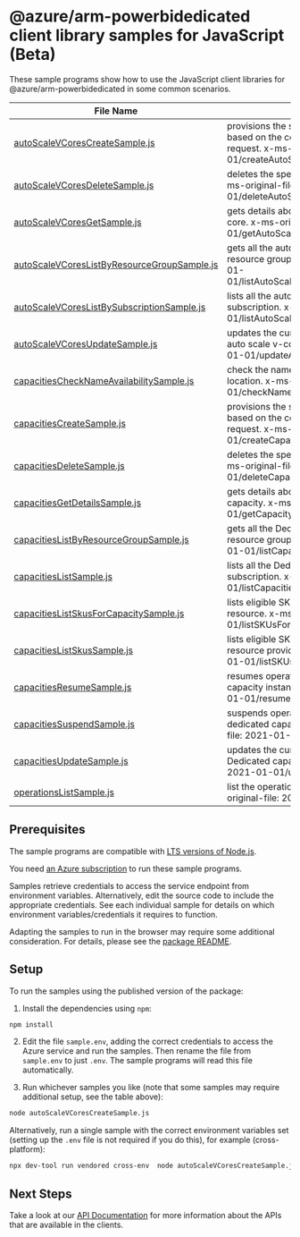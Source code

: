 # @azure/arm-powerbidedicated client library samples for JavaScript (Beta)

These sample programs show how to use the JavaScript client libraries for @azure/arm-powerbidedicated in some common scenarios.

| **File Name**                                                                           | **Description**                                                                                                                                          |
| --------------------------------------------------------------------------------------- | -------------------------------------------------------------------------------------------------------------------------------------------------------- |
| [autoScaleVCoresCreateSample.js][autoscalevcorescreatesample]                           | provisions the specified auto scale v-core based on the configuration specified in the request. x-ms-original-file: 2021-01-01/createAutoScaleVCore.json |
| [autoScaleVCoresDeleteSample.js][autoscalevcoresdeletesample]                           | deletes the specified auto scale v-core. x-ms-original-file: 2021-01-01/deleteAutoScaleVCore.json                                                        |
| [autoScaleVCoresGetSample.js][autoscalevcoresgetsample]                                 | gets details about the specified auto scale v-core. x-ms-original-file: 2021-01-01/getAutoScaleVCore.json                                                |
| [autoScaleVCoresListByResourceGroupSample.js][autoscalevcoreslistbyresourcegroupsample] | gets all the auto scale v-cores for the given resource group. x-ms-original-file: 2021-01-01/listAutoScaleVCoresInResourceGroup.json                     |
| [autoScaleVCoresListBySubscriptionSample.js][autoscalevcoreslistbysubscriptionsample]   | lists all the auto scale v-cores for the given subscription. x-ms-original-file: 2021-01-01/listAutoScaleVCoresInSubscription.json                       |
| [autoScaleVCoresUpdateSample.js][autoscalevcoresupdatesample]                           | updates the current state of the specified auto scale v-core. x-ms-original-file: 2021-01-01/updateAutoScaleVCore.json                                   |
| [capacitiesCheckNameAvailabilitySample.js][capacitieschecknameavailabilitysample]       | check the name availability in the target location. x-ms-original-file: 2021-01-01/checkNameAvailability.json                                            |
| [capacitiesCreateSample.js][capacitiescreatesample]                                     | provisions the specified Dedicated capacity based on the configuration specified in the request. x-ms-original-file: 2021-01-01/createCapacity.json      |
| [capacitiesDeleteSample.js][capacitiesdeletesample]                                     | deletes the specified Dedicated capacity. x-ms-original-file: 2021-01-01/deleteCapacity.json                                                             |
| [capacitiesGetDetailsSample.js][capacitiesgetdetailssample]                             | gets details about the specified dedicated capacity. x-ms-original-file: 2021-01-01/getCapacity.json                                                     |
| [capacitiesListByResourceGroupSample.js][capacitieslistbyresourcegroupsample]           | gets all the Dedicated capacities for the given resource group. x-ms-original-file: 2021-01-01/listCapacitiesInResourceGroup.json                        |
| [capacitiesListSample.js][capacitieslistsample]                                         | lists all the Dedicated capacities for the given subscription. x-ms-original-file: 2021-01-01/listCapacitiesInSubscription.json                          |
| [capacitiesListSkusForCapacitySample.js][capacitieslistskusforcapacitysample]           | lists eligible SKUs for a PowerBI Dedicated resource. x-ms-original-file: 2021-01-01/listSKUsForExisting.json                                            |
| [capacitiesListSkusSample.js][capacitieslistskussample]                                 | lists eligible SKUs for PowerBI Dedicated resource provider. x-ms-original-file: 2021-01-01/listSKUsForNew.json                                          |
| [capacitiesResumeSample.js][capacitiesresumesample]                                     | resumes operation of the specified Dedicated capacity instance. x-ms-original-file: 2021-01-01/resumeCapacity.json                                       |
| [capacitiesSuspendSample.js][capacitiessuspendsample]                                   | suspends operation of the specified dedicated capacity instance. x-ms-original-file: 2021-01-01/suspendCapacity.json                                     |
| [capacitiesUpdateSample.js][capacitiesupdatesample]                                     | updates the current state of the specified Dedicated capacity. x-ms-original-file: 2021-01-01/updateCapacity.json                                        |
| [operationsListSample.js][operationslistsample]                                         | list the operations for the provider x-ms-original-file: 2021-01-01/operations.json                                                                      |

## Prerequisites

The sample programs are compatible with [LTS versions of Node.js](https://github.com/nodejs/release#release-schedule).

You need [an Azure subscription][freesub] to run these sample programs.

Samples retrieve credentials to access the service endpoint from environment variables. Alternatively, edit the source code to include the appropriate credentials. See each individual sample for details on which environment variables/credentials it requires to function.

Adapting the samples to run in the browser may require some additional consideration. For details, please see the [package README][package].

## Setup

To run the samples using the published version of the package:

1. Install the dependencies using `npm`:

```bash
npm install
```

2. Edit the file `sample.env`, adding the correct credentials to access the Azure service and run the samples. Then rename the file from `sample.env` to just `.env`. The sample programs will read this file automatically.

3. Run whichever samples you like (note that some samples may require additional setup, see the table above):

```bash
node autoScaleVCoresCreateSample.js
```

Alternatively, run a single sample with the correct environment variables set (setting up the `.env` file is not required if you do this), for example (cross-platform):

```bash
npx dev-tool run vendored cross-env  node autoScaleVCoresCreateSample.js
```

## Next Steps

Take a look at our [API Documentation][apiref] for more information about the APIs that are available in the clients.

[autoscalevcorescreatesample]: https://github.com/Azure/azure-sdk-for-js/blob/main/sdk/powerbidedicated/arm-powerbidedicated/samples/v5-beta/javascript/autoScaleVCoresCreateSample.js
[autoscalevcoresdeletesample]: https://github.com/Azure/azure-sdk-for-js/blob/main/sdk/powerbidedicated/arm-powerbidedicated/samples/v5-beta/javascript/autoScaleVCoresDeleteSample.js
[autoscalevcoresgetsample]: https://github.com/Azure/azure-sdk-for-js/blob/main/sdk/powerbidedicated/arm-powerbidedicated/samples/v5-beta/javascript/autoScaleVCoresGetSample.js
[autoscalevcoreslistbyresourcegroupsample]: https://github.com/Azure/azure-sdk-for-js/blob/main/sdk/powerbidedicated/arm-powerbidedicated/samples/v5-beta/javascript/autoScaleVCoresListByResourceGroupSample.js
[autoscalevcoreslistbysubscriptionsample]: https://github.com/Azure/azure-sdk-for-js/blob/main/sdk/powerbidedicated/arm-powerbidedicated/samples/v5-beta/javascript/autoScaleVCoresListBySubscriptionSample.js
[autoscalevcoresupdatesample]: https://github.com/Azure/azure-sdk-for-js/blob/main/sdk/powerbidedicated/arm-powerbidedicated/samples/v5-beta/javascript/autoScaleVCoresUpdateSample.js
[capacitieschecknameavailabilitysample]: https://github.com/Azure/azure-sdk-for-js/blob/main/sdk/powerbidedicated/arm-powerbidedicated/samples/v5-beta/javascript/capacitiesCheckNameAvailabilitySample.js
[capacitiescreatesample]: https://github.com/Azure/azure-sdk-for-js/blob/main/sdk/powerbidedicated/arm-powerbidedicated/samples/v5-beta/javascript/capacitiesCreateSample.js
[capacitiesdeletesample]: https://github.com/Azure/azure-sdk-for-js/blob/main/sdk/powerbidedicated/arm-powerbidedicated/samples/v5-beta/javascript/capacitiesDeleteSample.js
[capacitiesgetdetailssample]: https://github.com/Azure/azure-sdk-for-js/blob/main/sdk/powerbidedicated/arm-powerbidedicated/samples/v5-beta/javascript/capacitiesGetDetailsSample.js
[capacitieslistbyresourcegroupsample]: https://github.com/Azure/azure-sdk-for-js/blob/main/sdk/powerbidedicated/arm-powerbidedicated/samples/v5-beta/javascript/capacitiesListByResourceGroupSample.js
[capacitieslistsample]: https://github.com/Azure/azure-sdk-for-js/blob/main/sdk/powerbidedicated/arm-powerbidedicated/samples/v5-beta/javascript/capacitiesListSample.js
[capacitieslistskusforcapacitysample]: https://github.com/Azure/azure-sdk-for-js/blob/main/sdk/powerbidedicated/arm-powerbidedicated/samples/v5-beta/javascript/capacitiesListSkusForCapacitySample.js
[capacitieslistskussample]: https://github.com/Azure/azure-sdk-for-js/blob/main/sdk/powerbidedicated/arm-powerbidedicated/samples/v5-beta/javascript/capacitiesListSkusSample.js
[capacitiesresumesample]: https://github.com/Azure/azure-sdk-for-js/blob/main/sdk/powerbidedicated/arm-powerbidedicated/samples/v5-beta/javascript/capacitiesResumeSample.js
[capacitiessuspendsample]: https://github.com/Azure/azure-sdk-for-js/blob/main/sdk/powerbidedicated/arm-powerbidedicated/samples/v5-beta/javascript/capacitiesSuspendSample.js
[capacitiesupdatesample]: https://github.com/Azure/azure-sdk-for-js/blob/main/sdk/powerbidedicated/arm-powerbidedicated/samples/v5-beta/javascript/capacitiesUpdateSample.js
[operationslistsample]: https://github.com/Azure/azure-sdk-for-js/blob/main/sdk/powerbidedicated/arm-powerbidedicated/samples/v5-beta/javascript/operationsListSample.js
[apiref]: https://learn.microsoft.com/javascript/api/@azure/arm-powerbidedicated?view=azure-node-preview
[freesub]: https://azure.microsoft.com/free/
[package]: https://github.com/Azure/azure-sdk-for-js/tree/main/sdk/powerbidedicated/arm-powerbidedicated/README.md
